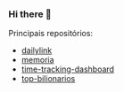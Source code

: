 ### Hi there 👋

Principais repositórios:
 - [dailylink](https://github.com/ronaldobgui/dailylink)
 - [memoria](https://github.com/ronaldobgui/memoria)
 - [time-tracking-dashboard](https://github.com/ronaldobgui/time-tracking-dashboard)
 - [top-bilionarios](https://github.com/ronaldobgui/top-bilionarios)
